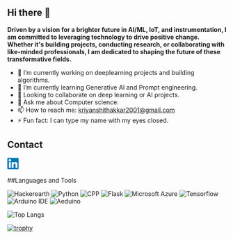 ## Hi there 👋
<B>Driven by a vision for a brighter future in AI/ML, IoT, and instrumentation, I am committed to leveraging technology to drive positive change. Whether it's building projects, conducting research, or collaborating with like-minded professionals, I am dedicated to shaping the future of these transformative fields.</B>
- 🔭 I’m currently working on deeplearning projects and building algorithms.
- 🌱 I’m currently learning Generative AI and Prompt engineering.
- 👯 Looking to collaborate on deep learning or AI projects.
- 💬 Ask me about Computer science.
- 📫 How to reach me: kriyanshithakkar2001@gmail.com 
- ⚡ Fun fact: I can type my name with my eyes closed.

## Contact

<a href="https://www.linkedin.com/in/kriyanshi-thakkar-1bbaa015b?lipi=urn%3Ali%3Apage%3Ad_flagship3_profile_view_base_contact_details%3BQAN1K38gRLi23wEK9Y7J8w%3D%3D" target="_blank">
  <img src="https://github.com/Kriyanshi/Kriyanshi/blob/main/linkedin.png" width="26" height="26"/>
</a>

##Languages and Tools

![Hackerearth](https://img.shields.io/badge/HackerEarth-%232C3454.svg?&style=for-the-badge&logo=HackerEarth&logoColor=Blue)
![Python](https://img.shields.io/badge/Python-3776AB?style=for-the-badge&logo=python&logoColor=white)
![CPP](https://img.shields.io/badge/C%2B%2B-00599C?style=for-the-badge&logo=c%2B%2B&logoColor=white)
![Flask](https://img.shields.io/badge/Flask-000000?style=for-the-badge&logo=flask&logoColor=white)
![Microsoft Azure](https://img.shields.io/badge/Microsoft_Azure-0089D6?style=for-the-badge&logo=microsoft-azure&logoColor=white)
![Tensorflow](https://img.shields.io/badge/TensorFlow-FF6F00?style=for-the-badge&logo=tensorflow&logoColor=white)
![Arduino IDE](https://img.shields.io/badge/Arduino_IDE-00979D?style=for-the-badge&logo=arduino&logoColor=white)
![Aeduino](https://img.shields.io/badge/Arduino-00979D?style=for-the-badge&logo=Arduino&logoColor=white)



![Top Langs](https://github-readme-stats.vercel.app/api/top-langs/?username=kriyanshi&size_weight=0.5&count_weight=0.5)




[![trophy](https://github-profile-trophy.vercel.app/?username=ryo-ma&theme=onedark)](https://github.com/ryo-ma/github-profile-trophy)
